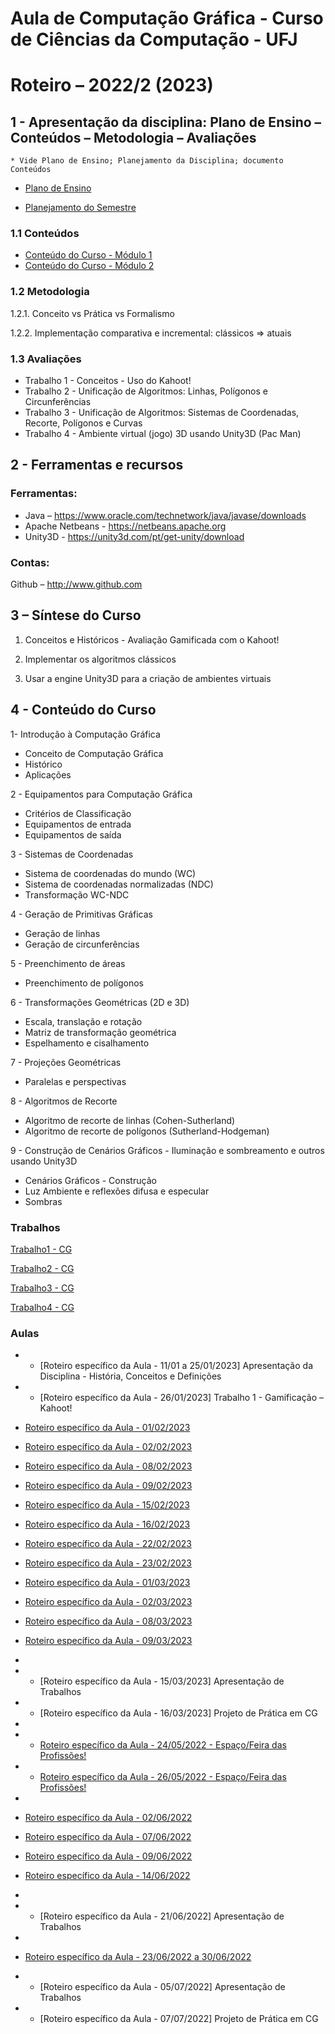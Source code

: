# Aula de Computação Gráfica - Curso de Ciências da Computação - UFJ
# Roteiro – 2022/2 (2023)

## 1 - Apresentação da disciplina: Plano de Ensino – Conteúdos – Metodologia – Avaliações
	* Vide Plano de Ensino; Planejamento da Disciplina; documento Conteúdos

- [Plano de Ensino](https://github.com/marcoswagner-commits/projetos_cg/files/8312389/Plano_Ensino_CG_2021_2.2022.pdf)

- [Planejamento do Semestre](https://github.com/marcoswagner-commits/projetos_cg/files/8315880/Planejamento.do.Semestre_2021_CG.pdf)



### 1.1 Conteúdos
- [Conteúdo do Curso - Módulo 1](https://github.com/marcoswagner-commits/projetos_cg/files/8312409/ApostilaCG2021_Modulo1.pdf)
- [Conteúdo do Curso - Módulo 2](https://github.com/marcoswagner-commits/projetos_cg/files/8312410/ApostilaCG2021_Modulo2.pdf)


### 1.2 Metodologia

1.2.1. Conceito vs Prática vs Formalismo

1.2.2. Implementação comparativa e incremental: clássicos => atuais

### 1.3 Avaliações
- Trabalho 1 - Conceitos - Uso do Kahoot!
- Trabalho 2 - Unificação de Algoritmos: Linhas, Polígonos e Circunferências
- Trabalho 3 - Unificação de Algoritmos: Sistemas de Coordenadas, Recorte, Polígonos e Curvas
- Trabalho 4 - Ambiente virtual (jogo) 3D usando Unity3D (Pac Man) 

## 2  - Ferramentas e recursos

### Ferramentas:
- Java – https://www.oracle.com/technetwork/java/javase/downloads 
- Apache Netbeans - https://netbeans.apache.org
- Unity3D - https://unity3d.com/pt/get-unity/download

### Contas:
Github – http://www.github.com 


## 3 – Síntese do Curso

1. Conceitos e Históricos - Avaliação Gamificada com o Kahoot!

2. Implementar os algoritmos clássicos

3. Usar a engine Unity3D para a criação de ambientes virtuais

## 4 - Conteúdo do Curso
1- Introdução à Computação Gráfica
- Conceito de Computação Gráfica
- Histórico
- Aplicações

2 - Equipamentos para Computação Gráfica
- Critérios de Classificação
- Equipamentos de entrada
- Equipamentos de saída

3 - Sistemas de Coordenadas
- Sistema de coordenadas do mundo (WC)
- Sistema de coordenadas normalizadas (NDC)
- Transformação WC-NDC

4 - Geração de Primitivas Gráficas
- Geração de linhas
- Geração de circunferências

5 - Preenchimento de áreas
- Preenchimento de polígonos

6 - Transformações Geométricas (2D e 3D)
- Escala, translação e rotação
- Matriz de transformação geométrica
- Espelhamento e cisalhamento

7 - Projeções Geométricas
- Paralelas e perspectivas

8 - Algoritmos de Recorte
- Algoritmo de recorte de linhas (Cohen-Sutherland)
- Algoritmo de recorte de polígonos (Sutherland-Hodgeman)

9 - Construção de Cenários Gráficos - Iluminação e sombreamento e outros usando Unity3D
- Cenários Gráficos - Construção
- Luz Ambiente e reflexões difusa e especular
- Sombras


### Trabalhos
[Trabalho1 - CG](https://github.com/marcoswagner-commits/projetos_cg/files/8312426/Trabalho1.-.CG.pdf)

[Trabalho2 - CG](https://github.com/marcoswagner-commits/projetos_cg/files/8312427/Trabalho2.-.CG.pdf)

[Trabalho3 - CG](https://github.com/marcoswagner-commits/projetos_cg/files/8312425/Trabalho3.-.CG.pdf)

[Trabalho4 - CG](https://github.com/marcoswagner-commits/projetos_cg/files/8312424/Trabalho4.-.CG.pdf)




### Aulas
- - [Roteiro específico da Aula - 11/01 a 25/01/2023] Apresentação da Disciplina - História, Conceitos e Definições
- - [Roteiro específico da Aula - 26/01/2023] Trabalho 1 - Gamificação – Kahoot!

- [Roteiro específico da Aula - 01/02/2023](https://github.com/marcoswagner-commits/projetos_cg/blob/main/aula1.md)
- [Roteiro específico da Aula - 02/02/2023](https://github.com/marcoswagner-commits/projetos_cg/blob/main/aula2.md)
- [Roteiro específico da Aula - 08/02/2023](https://github.com/marcoswagner-commits/projetos_cg/blob/main/aula3.md)
- [Roteiro específico da Aula - 09/02/2023](https://github.com/marcoswagner-commits/projetos_cg/blob/main/aula4.md)
- [Roteiro específico da Aula - 15/02/2023](https://github.com/marcoswagner-commits/projetos_cg/blob/main/aula5.md)
- [Roteiro específico da Aula - 16/02/2023](https://github.com/marcoswagner-commits/projetos_cg/blob/main/aula6.md)
- [Roteiro específico da Aula - 22/02/2023](https://github.com/marcoswagner-commits/projetos_cg/blob/main/aula7.md)
- [Roteiro específico da Aula - 23/02/2023](https://github.com/marcoswagner-commits/projetos_cg/blob/main/aula7.md)
- [Roteiro específico da Aula - 01/03/2023](https://github.com/marcoswagner-commits/projetos_cg/blob/main/aula8.md)
- [Roteiro específico da Aula - 02/03/2023](https://github.com/marcoswagner-commits/projetos_cg/blob/main/aula9.md)
- [Roteiro específico da Aula - 08/03/2023](https://github.com/marcoswagner-commits/projetos_cg/blob/main/aula10.md)
- [Roteiro específico da Aula - 09/03/2023](https://github.com/marcoswagner-commits/projetos_cg/blob/main/aula11.md)
- 
- - [Roteiro específico da Aula - 15/03/2023] Apresentação de Trabalhos
- - [Roteiro específico da Aula - 16/03/2023] Projeto de Prática em CG
- 
- - [Roteiro específico da Aula - 24/05/2022 - Espaço/Feira das Profissões!](https://github.com/marcoswagner-commits/projetos_cg/blob/main/aula12.md)
- - [Roteiro específico da Aula - 26/05/2022 - Espaço/Feira das Profissões!](https://github.com/marcoswagner-commits/projetos_cg/blob/main/aula13.md)
- 
- [Roteiro específico da Aula - 02/06/2022](https://github.com/marcoswagner-commits/projetos_cg/blob/main/aula14.md)
- [Roteiro específico da Aula - 07/06/2022](https://github.com/marcoswagner-commits/projetos_cg/blob/main/aula15.md)
- [Roteiro específico da Aula - 09/06/2022](https://github.com/marcoswagner-commits/projetos_cg/blob/main/aula16.md)
- [Roteiro específico da Aula - 14/06/2022](https://github.com/marcoswagner-commits/projetos_cg/blob/main/aula17.md)
- 
- - [Roteiro específico da Aula - 21/06/2022] Apresentação de Trabalhos
- 
- [Roteiro específico da Aula - 23/06/2022 a 30/06/2022](https://github.com/marcoswagner-commits/projetos_cg/blob/main/aula18.md)
- - [Roteiro específico da Aula - 05/07/2022] Apresentação de Trabalhos
- - [Roteiro específico da Aula - 07/07/2022] Projeto de Prática em CG

